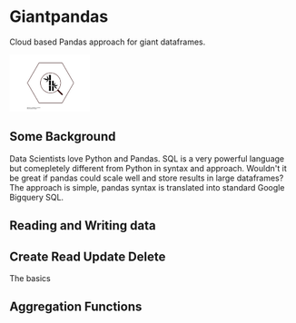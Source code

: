 # Giantpandas
Cloud based Pandas approach for giant dataframes.

<img src="/other/giantpandas_logo.svg" alt="alt text" height="100">


## Some Background
Data Scientists love Python and Pandas. SQL is a very powerful language but comepletely different from Python in syntax and approach. Wouldn't it be great if pandas could scale well and store results in large dataframes? The approach is simple, pandas syntax is translated into standard Google Bigquery SQL. 

## Reading and Writing data

## Create Read Update Delete
The basics

## Aggregation Functions


